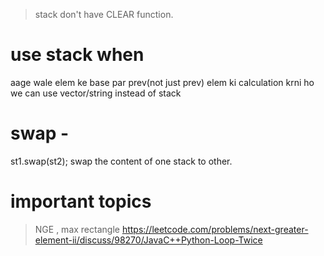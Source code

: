 > stack don't have CLEAR function.
# use stack when
aage wale elem ke base par prev(not just prev) elem ki calculation krni ho
we can use vector/string instead of stack
# swap - 
st1.swap(st2);
swap the content of one stack to other.

# important topics
> NGE , max rectangle
https://leetcode.com/problems/next-greater-element-ii/discuss/98270/JavaC++Python-Loop-Twice